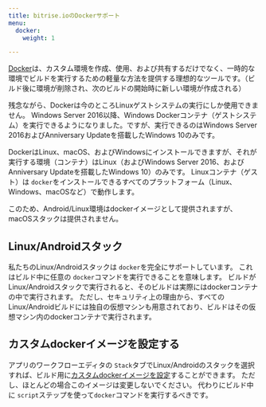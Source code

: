 ```yaml
---
title: bitrise.ioのDockerサポート
menu:
  docker:
    weight: 1

---
```

[Docker](https://www.docker.com/)は、カスタム環境を作成、使用、および共有するだけでなく、一時的な環境でビルドを実行するための軽量な方法を提供する理想的なツールです。（ビルド後に環境が削除され、次のビルドの開始時に新しい環境が作成される）

残念ながら、Dockerは今のところLinuxゲストシステムの実行にしか使用できません。 Windows Server 2016以降、Windows Dockerコンテナ（ゲストシステム）を実行できるようになりました。ですが、実行できるのはWindows Server 2016およびAnniversary Updateを搭載したWindows 10のみです。

DockerはLinux、macOS、およびWindowsにインストールできますが、それが実行する環境（コンテナ）はLinux（およびWindows Server 2016、およびAnniversary Updateを搭載したWindows 10）のみです。 Linuxコンテナ（ゲスト）は `docker`をインストールできるすべてのプラットフォーム（Linux、Windows、macOSなど）で動作します。

このため、Android/Linux環境はdockerイメージとして提供されますが、macOSスタックは提供されません。

## Linux/Androidスタック

私たちのLinux/Androidスタックは `docker`を完全にサポートしています。 これはビルド中に任意の `docker`コマンドを実行できることを意味します。 ビルドがLinux/Androidスタックで実行されると、そのビルドは実際にはdockerコンテナの中で実行されます。 ただし、セキュリティ上の理由から、すべてのLinux/Androidビルドには独自の仮想マシンも用意されており、ビルドはその仮想マシン内のdockerコンテナで実行されます。

## カスタムdockerイメージを設定する

アプリのワークフローエディタの `Stack`タブでLinux/Androidのスタックを選択すれば、ビルド用に[カスタムdockerイメージを設定](/tutorials/docker/use-your-own-docker-image/)することができます。 ただし、ほとんどの場合このイメージは変更しないでください。 代わりにビルド中に `script`ステップを使って`docker`コマンドを実行するべきです。